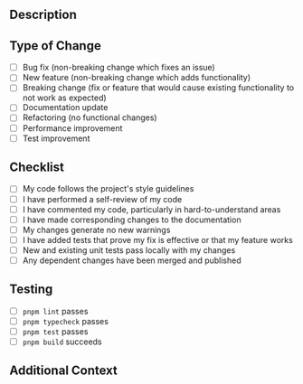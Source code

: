 ## Description
<!-- Provide a brief description of the changes in this PR -->

## Type of Change
<!-- Mark the relevant option with an "x" -->

- [ ] Bug fix (non-breaking change which fixes an issue)
- [ ] New feature (non-breaking change which adds functionality)
- [ ] Breaking change (fix or feature that would cause existing functionality to not work as expected)
- [ ] Documentation update
- [ ] Refactoring (no functional changes)
- [ ] Performance improvement
- [ ] Test improvement

## Checklist
<!-- Mark completed items with an "x" -->

- [ ] My code follows the project's style guidelines
- [ ] I have performed a self-review of my code
- [ ] I have commented my code, particularly in hard-to-understand areas
- [ ] I have made corresponding changes to the documentation
- [ ] My changes generate no new warnings
- [ ] I have added tests that prove my fix is effective or that my feature works
- [ ] New and existing unit tests pass locally with my changes
- [ ] Any dependent changes have been merged and published

## Testing
<!-- Describe the tests you ran to verify your changes -->

- [ ] `pnpm lint` passes
- [ ] `pnpm typecheck` passes
- [ ] `pnpm test` passes
- [ ] `pnpm build` succeeds

## Additional Context
<!-- Add any other context, screenshots, or considerations about the PR here -->